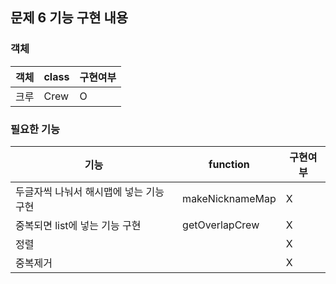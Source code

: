 ## 문제 6 기능 구현 내용

### 객체

| 객체  | class    | 구현여부 |
|-----|-------------|------|
| 크루  | Crew     | O    |

### 필요한 기능

| 기능                     | function    | 구현여부 |
|------------------------|-------------|------|
| 두글자씩 나눠서 해시맵에 넣는 기능 구현 | makeNicknameMap     | X    |
| 중복되면 list에 넣는 기능 구현    | getOverlapCrew     | X    |
| 정렬                     |     | X    |
| 중복제거                   |      | X    |

